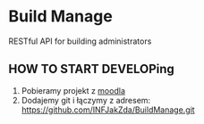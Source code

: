 # Build Manage 
RESTful API for building administrators

## HOW TO START DEVELOPing

1. Pobieramy projekt z [moodla](https://github.com/user/repo/blob/branch/other_file.md)
2. Dodajemy git i łączymy z adresem:
https://github.com/INFJakZda/BuildManage.git